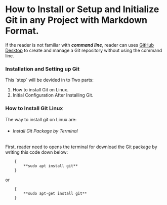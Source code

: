 # How to Install or Setup and Initialize Git in any Project with Markdown Format. 

If the reader is not familiar with **_command line_**, reader can uses       [GitHub Desktop](https://desktop.github.com)  to create and manage a Git repository without using the command line.

### Installation and Setting up Git
<p> This `step` will be devided in to Two parts: </p>

1. How to install Git on Linux.
2. Initial Configuration After Installing Git.

### How to Install Git Linux

The way to install git on Linux are:

   * ###### Install Git Package by Terminal
   <p> First, reader need to opens the terminal for download the Git package by writing this code down below: </p>

````
    {
        **sudo apt install git**
    }
````
 <p>
    or 
</p>

````
    {
        **sudo apt-get install git**
    }
````




